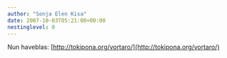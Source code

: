 ```yaml
---
author: "Sonja Elen Kisa"
date: 2007-10-03T05:21:00+00:00
nestinglevel: 0
---
```

Nun haveblas: [http://tokipona.org/vortaro/](http://tokipona.org/vortaro/)